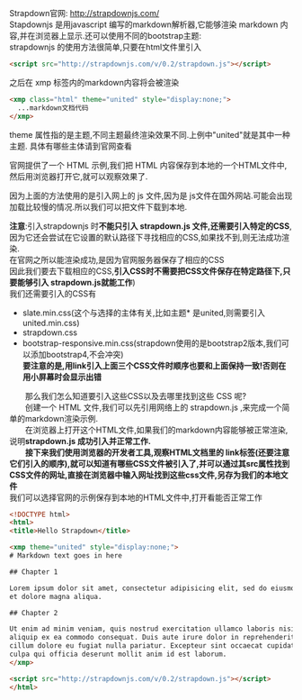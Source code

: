 Strapdown官网: http://strapdownjs.com/  
Stapdownjs 是用javascript 编写的markdown解析器,它能够渲染 markdown 内容,并在浏览器上显示.还可以使用不同的bootstrap主题:  
strapdownjs 的使用方法很简单,只要在html文件里引入  
```HTML
<script src="http://strapdownjs.com/v/0.2/strapdown.js"></script> 
```  
之后在 xmp 标签内的markdown内容将会被渲染
```HTML
<xmp class="html" theme="united" style="display:none;">
  ...markdown文档代码
</xmp>  
```  
theme 属性指的是主题,不同主题最终渲染效果不同.上例中"united"就是其中一种主题.  具体有哪些主体请到官网查看  

官网提供了一个 HTML 示例,我们把 HTML 内容保存到本地的一个HTML文件中,然后用浏览器打开它,就可以观察效果了.    

因为上面的方法使用的是引入网上的 js 文件,因为是 js文件在国外网站.可能会出现加载比较慢的情况.所以我们可以把文件下载到本地.  

**注意**:引入strapdownjs 时**不能只引入 strapdown.js 文件,还需要引入特定的CSS**,因为它还会尝试在它设置的默认路径下寻找相应的CSS,如果找不到,则无法成功渲染.  
在官网之所以能渲染成功,是因为官网服务器保存了相应的CSS  
因此我们要去下载相应的CSS,**引入CSS时不需要把CSS文件保存在特定路径下,只要能够引入 strapdown.js就能工作**)  
我们还需要引入的CSS有  
* slate.min.css(这个与选择的主体有关,比如主题* 是united,则需要引入united.min.css)  
* strapdown.css  
* bootstrap-responsive.min.css(strapdown使用的是bootstrap2版本,我们可以添加bootstrap4,不会冲突)  
**要注意的是,用link引入上面三个CSS文件时顺序也要和上面保持一致!否则在用小屏幕时会显示出错**

　　那么我们怎么知道要引入这些CSS以及去哪里找到这些 CSS 呢?  
　　创建一个 HTML 文件,我们可以先引用网络上的 strapdown.js ,来完成一个简单的markdown渲染示例.  
　　在浏览器上打开这个HTML文件,如果我们的markdown内容能够被正常渲染,说明**strapdown.js 成功引入并正常工作.  
　　接下来我们使用浏览器的开发者工具,观察HTML文档里的 link标签(还要注意它们引入的顺序),就可以知道有哪些CSS文件被引入了,并可以通过其src属性找到CSS文件的网址,直接在浏览器中输入网址找到这些css文件,另存为我们的本地文件**  
我们可以选择官网的示例保存到本地的HTML文件中,打开看能否正常工作
```HTML
<!DOCTYPE html>
<html>
<title>Hello Strapdown</title>

<xmp theme="united" style="display:none;">
# Markdown text goes in here

## Chapter 1

Lorem ipsum dolor sit amet, consectetur adipisicing elit, sed do eiusmod tempor incididunt ut labore
et dolore magna aliqua. 

## Chapter 2

Ut enim ad minim veniam, quis nostrud exercitation ullamco laboris nisi ut
aliquip ex ea commodo consequat. Duis aute irure dolor in reprehenderit in voluptate velit esse
cillum dolore eu fugiat nulla pariatur. Excepteur sint occaecat cupidatat non proident, sunt in
culpa qui officia deserunt mollit anim id est laborum.
</xmp>

<script src="http://strapdownjs.com/v/0.2/strapdown.js"></script>
</html>
```  